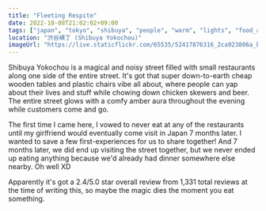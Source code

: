 ```yaml
---
title: "Fleeting Respite"
date: 2022-10-08T21:02:02+09:00
tags: ["japan", "tokyo", "shibuya", "people", "warm", "lights", "food_and_drink", "urban_scenery"]
location: "渋谷横丁 (Shibuya Yokochou)"
imageUrl: "https://live.staticflickr.com/65535/52417876316_2ca923806a_b.jpg"
---
```


Shibuya Yokochou is a magical and noisy street filled with small restaurants along one side of the entire street. It's got that super down-to-earth cheap wooden tables and plastic chairs vibe all about, where people can yap about their lives and stuff while chowing down chicken skewers and beer. The entire street glows with a comfy amber aura throughout the evening while customers come and go.

The first time I came here, I vowed to never eat at any of the restaurants until my girlfriend would eventually come visit in Japan 7 months later. I wanted to save a few first-experiences for us to share together! And 7 months later, we did end up visiting the street together, but we never ended up eating anything because we'd already had dinner somewhere else nearby. Oh well XD

Apparently it's got a 2.4/5.0 star overall review from 1,331 total reviews at the time of writing this, so maybe the magic dies the moment you eat something.